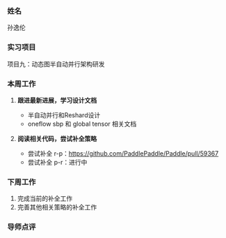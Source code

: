 ### 姓名
孙逸伦

### 实习项目
项目九：动态图半自动并行架构研发

### 本周工作

1. **跟进最新进展，学习设计文档**

	* 半自动并行和Reshard设计
	* oneflow sbp 和 global tensor 相关文档


2. **阅读相关代码，尝试补全策略**

	* 尝试补全 r-p：https://github.com/PaddlePaddle/Paddle/pull/59367
	* 尝试补全 p-r：进行中

### 下周工作

1. 完成当前的补全工作
2. 完善其他相关策略的补全工作

### 导师点评
